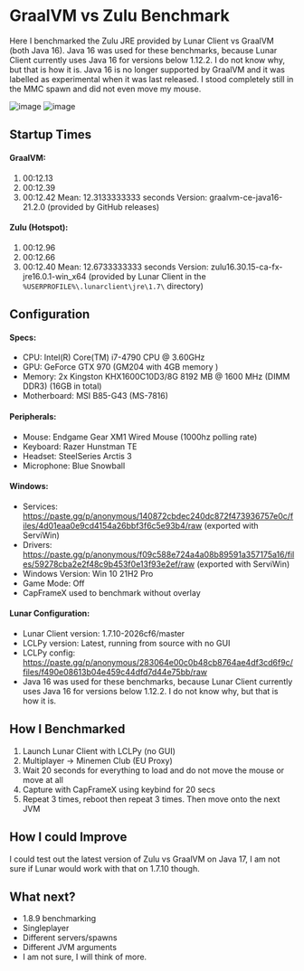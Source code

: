 # GraalVM vs Zulu Benchmark
Here I benchmarked the Zulu JRE provided by Lunar Client vs GraalVM (both Java 16). Java 16 was used for these benchmarks, because Lunar Client currently uses Java 16 for versions below 1.12.2. I do not know why, but that is how it is. Java 16 is no longer supported by GraalVM and it was labelled as experimental when it was last released. I stood completely still in the MMC spawn and did not even move my mouse.

![image](https://user-images.githubusercontent.com/65787561/147582844-5fb9af62-6919-4a12-90fa-ca43ef6b29c0.png)
![image](https://user-images.githubusercontent.com/65787561/147582942-c7409d49-c3a4-4642-81b2-c7e7d1b98e03.png)

## Startup Times
#### GraalVM:
1. 00:12.13
2. 00:12.39
3. 00:12.42
Mean: 12.3133333333 seconds
Version: graalvm-ce-java16-21.2.0 (provided by GitHub releases)

#### Zulu (Hotspot):
1. 00:12.96
2. 00:12.66
3. 00:12.40
Mean: 12.6733333333 seconds
Version: zulu16.30.15-ca-fx-jre16.0.1-win_x64 (provided by Lunar Client in the `%USERPROFILE%\.lunarclient\jre\1.7\` directory)

## Configuration
#### Specs:
- CPU: Intel(R) Core(TM) i7-4790 CPU @ 3.60GHz
- GPU: GeForce GTX 970 (GM204 with 4GB memory )
- Memory: 2x Kingston KHX1600C10D3/8G  8192 MB @ 1600 MHz (DIMM DDR3) (16GB in total)
- Motherboard: MSI B85-G43 (MS-7816)

#### Peripherals:
- Mouse: Endgame Gear XM1 Wired Mouse (1000hz polling rate)
- Keyboard: Razer Hunstman TE
- Headset: SteelSeries Arctis 3
- Microphone: Blue Snowball

#### Windows:
- Services: https://paste.gg/p/anonymous/140872cbdec240dc872f473936757e0c/files/4d01eaa0e9cd4154a26bbf3f6c5e93b4/raw (exported with ServiWin)
- Drivers: https://paste.gg/p/anonymous/f09c588e724a4a08b89591a357175a16/files/59278cba2e2f48c9b453f0e13f93e2ef/raw (exported with ServiWin)
- Windows Version: Win 10 21H2 Pro
- Game Mode: Off
- CapFrameX used to benchmark without overlay

#### Lunar Configuration:
- Lunar Client version: 1.7.10-2026cf6/master
- LCLPy version: Latest, running from source with no GUI
- LCLPy config: https://paste.gg/p/anonymous/283064e00c0b48cb8764ae4df3cd6f9c/files/f490e08613b04e459c44dfd7d44e75bb/raw
- Java 16 was used for these benchmarks, because Lunar Client currently uses Java 16 for versions below 1.12.2. I do not know why, but that is how it is.

## How I Benchmarked
1. Launch Lunar Client with LCLPy (no GUI)
2. Multiplayer -> Minemen Club (EU Proxy)
3. Wait 20 seconds for everything to load and do not move the mouse or move at all
4. Capture with CapFrameX using keybind for 20 secs
5. Repeat 3 times, reboot then repeat 3 times. Then move onto the next JVM

## How I could Improve
I could test out the latest version of Zulu vs GraalVM on Java 17, I am not sure if Lunar would work with that on 1.7.10 though.

## What next?
- 1.8.9 benchmarking
- Singleplayer
- Different servers/spawns
- Different JVM arguments
- I am not sure, I will think of more.
